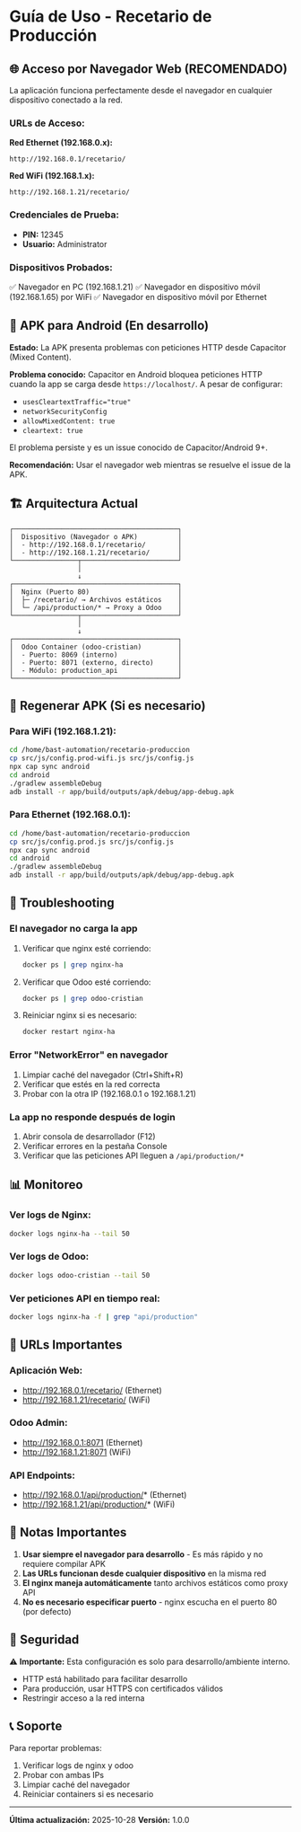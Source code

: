 # Guía de Uso - Recetario de Producción

## 🌐 Acceso por Navegador Web (RECOMENDADO)

La aplicación funciona perfectamente desde el navegador en cualquier dispositivo conectado a la red.

### URLs de Acceso:

**Red Ethernet (192.168.0.x):**
```
http://192.168.0.1/recetario/
```

**Red WiFi (192.168.1.x):**
```
http://192.168.1.21/recetario/
```

### Credenciales de Prueba:
- **PIN:** 12345
- **Usuario:** Administrator

### Dispositivos Probados:
✅ Navegador en PC (192.168.1.21)
✅ Navegador en dispositivo móvil (192.168.1.65) por WiFi
✅ Navegador en dispositivo móvil por Ethernet

## 📱 APK para Android (En desarrollo)

**Estado:** La APK presenta problemas con peticiones HTTP desde Capacitor (Mixed Content). 

**Problema conocido:** Capacitor en Android bloquea peticiones HTTP cuando la app se carga desde `https://localhost/`. A pesar de configurar:
- `usesCleartextTraffic="true"`
- `networkSecurityConfig`
- `allowMixedContent: true`
- `cleartext: true`

El problema persiste y es un issue conocido de Capacitor/Android 9+.

**Recomendación:** Usar el navegador web mientras se resuelve el issue de la APK.

## 🏗️ Arquitectura Actual

```
┌─────────────────────────────────────────┐
│  Dispositivo (Navegador o APK)          │
│  - http://192.168.0.1/recetario/        │
│  - http://192.168.1.21/recetario/       │
└────────────────┬────────────────────────┘
                 │
                 ↓
┌─────────────────────────────────────────┐
│  Nginx (Puerto 80)                      │
│  ├─ /recetario/ → Archivos estáticos    │
│  └─ /api/production/* → Proxy a Odoo    │
└────────────────┬────────────────────────┘
                 │
                 ↓
┌─────────────────────────────────────────┐
│  Odoo Container (odoo-cristian)         │
│  - Puerto: 8069 (interno)               │
│  - Puerto: 8071 (externo, directo)      │
│  - Módulo: production_api               │
└─────────────────────────────────────────┘
```

## 🔄 Regenerar APK (Si es necesario)

### Para WiFi (192.168.1.21):
```bash
cd /home/bast-automation/recetario-produccion
cp src/js/config.prod-wifi.js src/js/config.js
npx cap sync android
cd android
./gradlew assembleDebug
adb install -r app/build/outputs/apk/debug/app-debug.apk
```

### Para Ethernet (192.168.0.1):
```bash
cd /home/bast-automation/recetario-produccion
cp src/js/config.prod.js src/js/config.js
npx cap sync android
cd android
./gradlew assembleDebug
adb install -r app/build/outputs/apk/debug/app-debug.apk
```

## 🐛 Troubleshooting

### El navegador no carga la app
1. Verificar que nginx esté corriendo:
   ```bash
   docker ps | grep nginx-ha
   ```

2. Verificar que Odoo esté corriendo:
   ```bash
   docker ps | grep odoo-cristian
   ```

3. Reiniciar nginx si es necesario:
   ```bash
   docker restart nginx-ha
   ```

### Error "NetworkError" en navegador
1. Limpiar caché del navegador (Ctrl+Shift+R)
2. Verificar que estés en la red correcta
3. Probar con la otra IP (192.168.0.1 o 192.168.1.21)

### La app no responde después de login
1. Abrir consola de desarrollador (F12)
2. Verificar errores en la pestaña Console
3. Verificar que las peticiones API lleguen a `/api/production/*`

## 📊 Monitoreo

### Ver logs de Nginx:
```bash
docker logs nginx-ha --tail 50
```

### Ver logs de Odoo:
```bash
docker logs odoo-cristian --tail 50
```

### Ver peticiones API en tiempo real:
```bash
docker logs nginx-ha -f | grep "api/production"
```

## 🎯 URLs Importantes

### Aplicación Web:
- http://192.168.0.1/recetario/ (Ethernet)
- http://192.168.1.21/recetario/ (WiFi)

### Odoo Admin:
- http://192.168.0.1:8071 (Ethernet)
- http://192.168.1.21:8071 (WiFi)

### API Endpoints:
- http://192.168.0.1/api/production/* (Ethernet)
- http://192.168.1.21/api/production/* (WiFi)

## 📝 Notas Importantes

1. **Usar siempre el navegador para desarrollo** - Es más rápido y no requiere compilar APK
2. **Las URLs funcionan desde cualquier dispositivo** en la misma red
3. **El nginx maneja automáticamente** tanto archivos estáticos como proxy API
4. **No es necesario especificar puerto** - nginx escucha en el puerto 80 (por defecto)

## 🔐 Seguridad

⚠️ **Importante:** Esta configuración es solo para desarrollo/ambiente interno.
- HTTP está habilitado para facilitar desarrollo
- Para producción, usar HTTPS con certificados válidos
- Restringir acceso a la red interna

## 📞 Soporte

Para reportar problemas:
1. Verificar logs de nginx y odoo
2. Probar con ambas IPs
3. Limpiar caché del navegador
4. Reiniciar containers si es necesario

---

**Última actualización:** 2025-10-28
**Versión:** 1.0.0
